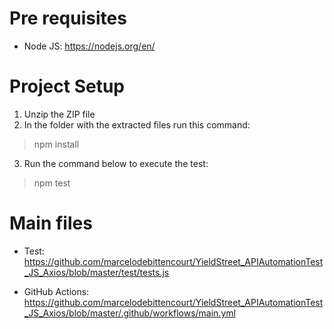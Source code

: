 # Pre requisites
* Node JS: https://nodejs.org/en/

# Project Setup
1. Unzip the ZIP file
2. In the folder with the extracted files run this command:

>npm install

3.  Run the command below to execute the test:

> npm test

# Main files

* Test: https://github.com/marcelodebittencourt/YieldStreet_APIAutomationTest_JS_Axios/blob/master/test/tests.js

* GitHub Actions: https://github.com/marcelodebittencourt/YieldStreet_APIAutomationTest_JS_Axios/blob/master/.github/workflows/main.yml
